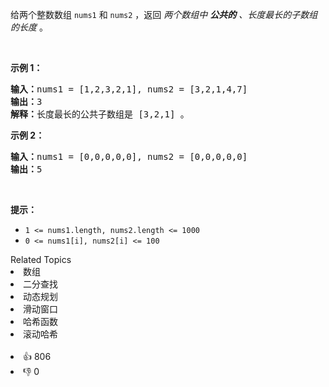 <p>给两个整数数组&nbsp;<code>nums1</code>&nbsp;和&nbsp;<code>nums2</code>&nbsp;，返回 <em>两个数组中 <strong>公共的</strong> 、长度最长的子数组的长度&nbsp;</em>。</p>

<p>&nbsp;</p>

<p><strong>示例 1：</strong></p>

<pre>
<strong>输入：</strong>nums1 = [1,2,3,2,1], nums2 = [3,2,1,4,7]
<strong>输出：</strong>3
<strong>解释：</strong>长度最长的公共子数组是 [3,2,1] 。
</pre>

<p><strong>示例 2：</strong></p>

<pre>
<strong>输入：</strong>nums1 = [0,0,0,0,0], nums2 = [0,0,0,0,0]
<strong>输出：</strong>5
</pre>

<p>&nbsp;</p>

<p><strong>提示：</strong></p>

<ul> 
 <li><code>1 &lt;= nums1.length, nums2.length &lt;= 1000</code></li> 
 <li><code>0 &lt;= nums1[i], nums2[i] &lt;= 100</code></li> 
</ul>

<div><div>Related Topics</div><div><li>数组</li><li>二分查找</li><li>动态规划</li><li>滑动窗口</li><li>哈希函数</li><li>滚动哈希</li></div></div><br><div><li>👍 806</li><li>👎 0</li></div>